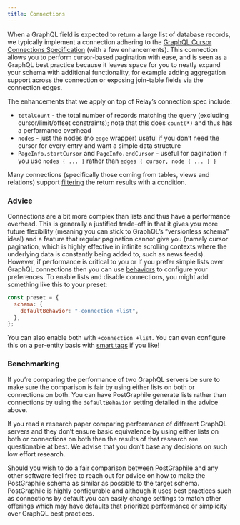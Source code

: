 ```yaml
---
title: Connections
---
```


When a GraphQL field is expected to return a large list of database records, we
typically implement a connection adhering to the
[GraphQL Cursor Connections Specification](https://facebook.github.io/relay/graphql/connections.htm)
(with a few enhancements). This connection allows you to perform cursor-based
pagination with ease, and is seen as a GraphQL best practice because it leaves
space for you to neatly expand your schema with additional functionality, for
example adding aggregation support across the connection or exposing join-table
fields via the connection edges.

The enhancements that we apply on top of Relay’s connection spec include:

- `totalCount` - the total number of records matching the query (excluding
  cursor/limit/offset constraints); note that this does `count(*)` and thus has a
  performance overhead
- `nodes` - just the nodes (no `edge` wrapper) useful if you don’t need the
  cursor for every entry and want a simple data structure
- `PageInfo.startCursor` and `PageInfo.endCursor` - useful for pagination if you
  use `nodes { ... }` rather than `edges { cursor, node { ... } }`

Many connections (specifically those coming from tables, views and relations)
support [filtering](./filtering) the return results with a condition.

### Advice

Connections are a bit more complex than lists and thus have a performance
overhead. This is generally a justified trade-off in that it gives you more
future flexibility (meaning you can stick to GraphQL’s “versionless schema”
ideal) and a feature that regular pagination cannot give you (namely cursor
pagination, which is highly effective in infinite scrolling contexts where the
underlying data is constantly being added to, such as news feeds). However, if
performance is critical to you or if you prefer simple lists over GraphQL
connections then you can use [behaviors](./behavior.md) to configure your
preferences. To enable lists and disable connections, you might add something
like this to your preset:

```js title="graphile.config.mjs"
const preset = {
  schema: {
    defaultBehavior: "-connection +list",
  },
};
```

You can also enable both with `+connection +list`. You can even configure this
on a per-entity basis with [smart tags](./smart-tags.md#behavior) if you like!

### Benchmarking

If you’re comparing the performance of two GraphQL servers be sure to make sure
the comparison is fair by using either lists on both or connections on both.
You can have PostGraphile generate lists rather than connections by using the
`defaultBehavior` setting detailed in the advice above.

If you read a research paper comparing performance of different GraphQL servers
and they don’t ensure basic equivalence by using either lists on both or
connections on both then the results of that research are questionable at best.
We advise that you don’t base any decisions on such low effort research.

Should you wish to do a fair comparison between PostGraphile and any other
software feel free to reach out for advice on how to make the PostGraphile
schema as similar as possible to the target schema. PostGraphile is highly
configurable and although it uses best practices such as connections by default
you can easily change settings to match other offerings which may have defaults
that prioritize performance or simplicity over GraphQL best practices.
